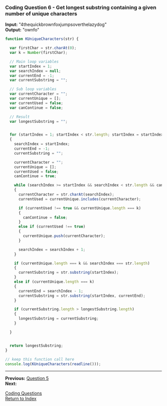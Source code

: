 ### Coding Question 6 - Get longest substring containing a given number of unique characters

**Input:** "4thequickbrownfoxjumpsoverthelazydog"  
**Output:** "ownfo"

```javascript
function KUniqueCharacters(str) { 

  var firstChar = str.charAt(0);
  var k = Number(firstChar);

  // Main loop variables
  var startIndex = 1;
  var searchIndex = null;
  var currentEnd = -1;
  var currentSubstring = "";

  // Sub loop variables
  var currentCharacter = "";
  var currentUnique = [];
  var currentUsed = false;
  var canContinue = false;

  // Result
  var longestSubstring = "";


  for (startIndex = 1; startIndex < str.length; startIndex = startIndex + 1)
  {
    searchIndex = startIndex;
    currentEnd = -1;
    currentSubstring = "";

    currentCharacter = "";
    currentUnique = [];
    currentUsed = false;
    canContinue = true;

    while (searchIndex >= startIndex && searchIndex < str.length && canContinue === true)
    {
      currentCharacter = str.charAt(searchIndex);
      currentUsed = currentUnique.includes(currentCharacter);

      if (currentUsed !== true && currentUnique.length === k)
      {
        canContinue = false;
      }
      else if (currentUsed !== true)
      {
        currentUnique.push(currentCharacter);
      }

      searchIndex = searchIndex + 1;
    }

    if (currentUnique.length === k && searchIndex === str.length)
    {
      currentSubstring = str.substring(startIndex);
    }
    else if (currentUnique.length === k)
    {
      currentEnd = searchIndex - 1;
      currentSubstring = str.substring(startIndex, currentEnd);
    }

    if (currentSubstring.length > longestSubstring.length)
    {
      longestSubstring = currentSubstring;
    }

  }


  return longestSubstring;
}
   
// keep this function call here 
console.log(KUniqueCharacters(readline()));
```

---

**Previous:** [Question 5](./5-arith_geo_seq.md)  
**Next:**

[Coding Questions](./readme.md)  
[Return to Index](../../readme.md)